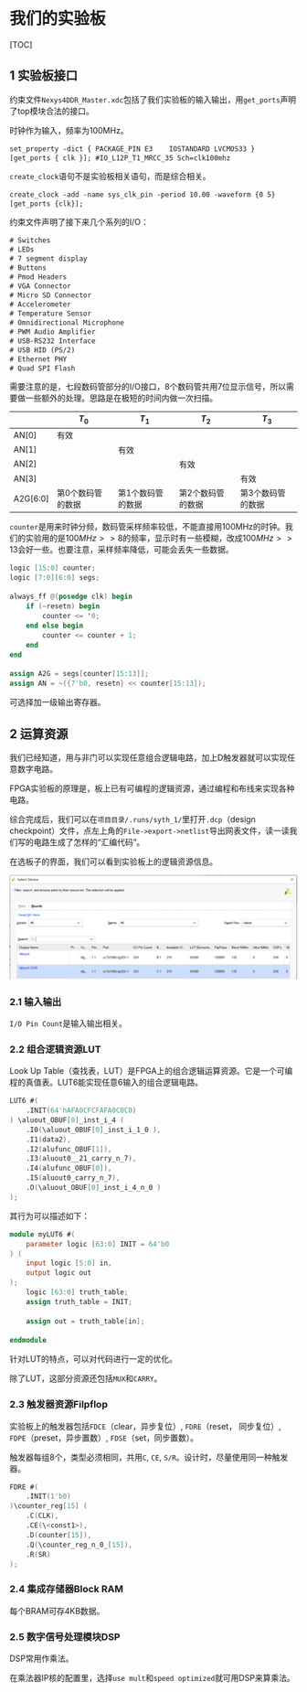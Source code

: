 # 我们的实验板

[TOC]

## 1 实验板接口

约束文件`Nexys4DDR_Master.xdc`包括了我们实验板的输入输出，用`get_ports`声明了top模块合法的接口。

时钟作为输入，频率为100MHz。

```
set_property -dict { PACKAGE_PIN E3    IOSTANDARD LVCMOS33 } [get_ports { clk }]; #IO_L12P_T1_MRCC_35 Sch=clk100mhz
```

`create_clock`语句不是实验板相关语句，而是综合相关。

```
create_clock -add -name sys_clk_pin -period 10.00 -waveform {0 5} [get_ports {clk}];
```

约束文件声明了接下来几个系列的I/O：

```
# Switches
# LEDs
# 7 segment display
# Buttons
# Pmod Headers
# VGA Connector
# Micro SD Connector
# Accelerometer
# Temperature Sensor
# Omnidirectional Microphone
# PWM Audio Amplifier
# USB-RS232 Interface
# USB HID (PS/2)
# Ethernet PHY
# Quad SPI Flash
```

需要注意的是，七段数码管部分的I/O接口，8个数码管共用7位显示信号，所以需要做一些额外的处理。思路是在极短的时间内做一次扫描。

|          | $T_0$             | $T_1$             | $T_2$             | $T_3$             |
| -------- | ----------------- | ----------------- | ----------------- | ----------------- |
| AN[0]    | 有效              |                   |                   |                   |
| AN[1]    |                   | 有效              |                   |                   |
| AN[2]    |                   |                   | 有效              |                   |
| AN[3]    |                   |                   |                   | 有效              |
| A2G[6:0] | 第0个数码管的数据 | 第1个数码管的数据 | 第2个数码管的数据 | 第3个数码管的数据 |

`counter`是用来时钟分频，数码管采样频率较低，不能直接用100MHz的时钟。我们的实验用的是$100MHz >> 8$的频率，显示时有一些模糊，改成$100MHz >> 13$会好一些。也要注意，采样频率降低，可能会丢失一些数据。

```verilog
logic [15:0] counter;
logic [7:0][6:0] segs;

always_ff @(posedge clk) begin
    if (~resetn) begin
        counter <= '0;
    end else begin
        counter <= counter + 1;
    end
end

assign A2G = segs[counter[15:13]];
assign AN = ~({7'b0, resetn} << counter[15:13]);
```

可选择加一级输出寄存器。

## 2 运算资源

我们已经知道，用与非门可以实现任意组合逻辑电路，加上D触发器就可以实现任意数字电路。

FPGA实验板的原理是，板上已有可编程的逻辑资源，通过编程和布线来实现各种电路。

综合完成后，我们可以在`项目目录/.runs/syth_1/`里打开`.dcp`（design checkpoint）文件，点左上角的`File->export->netlist`导出网表文件，读一读我们写的电路生成了怎样的“汇编代码”。

在选板子的界面，我们可以看到实验板上的逻辑资源信息。

![Resource](./Resource.PNG)

### 2.1 输入输出

`I/O Pin Count`是输入输出相关。

### 2.2 组合逻辑资源LUT

Look Up Table（查找表，LUT）是FPGA上的组合逻辑运算资源。它是一个可编程的真值表。LUT6能实现任意6输入的组合逻辑电路。

```verilog
LUT6 #(
	.INIT(64'hAFA0CFCFAFA0C0C0)
) \aluout_OBUF[0]_inst_i_4 (
    .I0(\aluout_OBUF[0]_inst_i_1_0 ),
    .I1(data2),
    .I2(alufunc_OBUF[1]),
    .I3(aluout0__21_carry_n_7),
    .I4(alufunc_OBUF[0]),
    .I5(aluout0_carry_n_7),
    .O(\aluout_OBUF[0]_inst_i_4_n_0 )
);
```

其行为可以描述如下：

```verilog
module myLUT6 #(
    parameter logic [63:0] INIT = 64'b0
) (
    input logic [5:0] in,
    output logic out
);
    logic [63:0] truth_table;
    assign truth_table = INIT;
    
    assign out = truth_table[in];
    
endmodule
```

针对LUT的特点，可以对代码进行一定的优化。

除了LUT，这部分资源还包括`MUX`和`CARRY`。

### 2.3 触发器资源Filpflop

实验板上的触发器包括`FDCE`（clear，异步复位）, `FDRE`（reset， 同步复位）, `FDPE`（preset，异步置数）, `FDSE`（set，同步置数）。

触发器每组8个，类型必须相同，共用`C`, `CE`, `S/R`。设计时，尽量使用同一种触发器。

```verilog
FDRE #(
	.INIT(1'b0)
)\counter_reg[15] (
    .C(CLK),
    .CE(\<const1>),
	.D(counter[15]),
    .Q(\counter_reg_n_0_[15]),
	.R(SR)
);
```

### 2.4 集成存储器Block RAM

每个BRAM可存4KB数据。

### 2.5 数字信号处理模块DSP

DSP常用作乘法。

在乘法器IP核的配置里，选择`use mult`和`speed optimized`就可用DSP来算乘法。